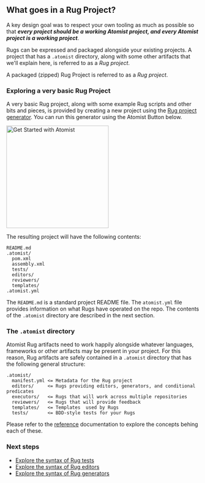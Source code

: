 ## What goes in a Rug Project?

A key design goal was to respect your own tooling as much as possible
so that ***every project should be a working Atomist project, and
every Atomist project is a working project***.

Rugs can be expressed and packaged alongside your existing projects. 
A project that has a `.atomist` directory, along with some other artifacts 
that we'll explain here, is referred to as a *Rug project*.

A packaged (zipped) Rug Project is referred to as a *Rug project*.

### Exploring a very basic Rug Project

A very basic Rug project, along with some example Rug scripts and
other bits and pieces, is provided by creating a new project using
the [Rug project generator][rug-generator].  You can run this
generator using the Atomist Button below.

[rug-generator]: https://github.com/atomist-rugs/rug-editors

[<img src="https://images.atomist.com/button/create-project.png" width="267" alt="Get Started with Atomist"/>](https://api.atomist.com/v1/projects/generators/99515d85-80ad-4e97-bf26-ed5a5406da05)

The resulting project will have the following contents:

```
README.md
.atomist/
  pom.xml
  assembly.xml
  tests/
  editors/
  reviewers/
  templates/
.atomist.yml
```

The `README.md` is a standard project README file.  The
`atomist.yml` file provides information on what Rugs have operated
on the repo.  The contents of the `.atomist` directory are described
in the next section.

### The `.atomist` directory

Atomist Rug artifacts need to work happily alongside whatever
languages, frameworks or other artifacts may be present in your
project. For this reason, Rug artifacts are safely contained in a
`.atomist` directory that has the following general structure:

```
.atomist/
  manifest.yml <= Metadata for the Rug project
  editors/     <= Rugs providing editors, generators, and conditional predicates
  executors/   <= Rugs that will work across multiple repositories
  reviewers/   <= Rugs that will provide feedback
  templates/   <= Templates  used by Rugs
  tests/       <= BDD-style tests for your Rugs
```

Please refer to the [reference](/reference-docs/rug/index.md) documentation to 
explore the concepts behing each of these.

### Next steps

*   [Explore the syntax of Rug tests](/rug/guides/rug-tests.md)
*   [Explore the syntax of Rug editors](/rug/guides/rug-editors.md)
*   [Explore the syntax of Rug generators](/rug/guides/rug-generators.md)
